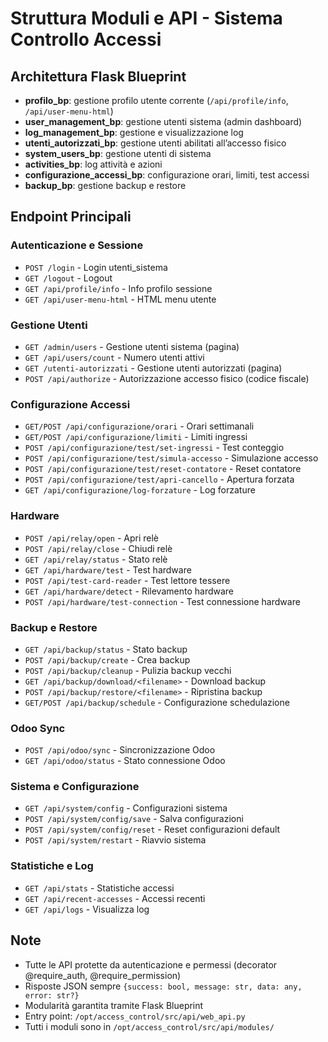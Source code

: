 # Struttura Moduli e API - Sistema Controllo Accessi

## Architettura Flask Blueprint

- **profilo_bp**: gestione profilo utente corrente (`/api/profile/info`, `/api/user-menu-html`)
- **user_management_bp**: gestione utenti sistema (admin dashboard)
- **log_management_bp**: gestione e visualizzazione log
- **utenti_autorizzati_bp**: gestione utenti abilitati all’accesso fisico
- **system_users_bp**: gestione utenti di sistema
- **activities_bp**: log attività e azioni
- **configurazione_accessi_bp**: configurazione orari, limiti, test accessi
- **backup_bp**: gestione backup e restore

## Endpoint Principali

### Autenticazione e Sessione
- `POST /login` - Login utenti_sistema
- `GET /logout` - Logout
- `GET /api/profile/info` - Info profilo sessione
- `GET /api/user-menu-html` - HTML menu utente

### Gestione Utenti
- `GET /admin/users` - Gestione utenti sistema (pagina)
- `GET /api/users/count` - Numero utenti attivi
- `GET /utenti-autorizzati` - Gestione utenti autorizzati (pagina)
- `POST /api/authorize` - Autorizzazione accesso fisico (codice fiscale)

### Configurazione Accessi
- `GET/POST /api/configurazione/orari` - Orari settimanali
- `GET/POST /api/configurazione/limiti` - Limiti ingressi
- `POST /api/configurazione/test/set-ingressi` - Test conteggio
- `POST /api/configurazione/test/simula-accesso` - Simulazione accesso
- `POST /api/configurazione/test/reset-contatore` - Reset contatore
- `POST /api/configurazione/test/apri-cancello` - Apertura forzata
- `GET /api/configurazione/log-forzature` - Log forzature

### Hardware
- `POST /api/relay/open` - Apri relè
- `POST /api/relay/close` - Chiudi relè
- `GET /api/relay/status` - Stato relè
- `GET /api/hardware/test` - Test hardware
- `POST /api/test-card-reader` - Test lettore tessere
- `GET /api/hardware/detect` - Rilevamento hardware
- `POST /api/hardware/test-connection` - Test connessione hardware

### Backup e Restore
- `GET /api/backup/status` - Stato backup
- `POST /api/backup/create` - Crea backup
- `POST /api/backup/cleanup` - Pulizia backup vecchi
- `GET /api/backup/download/<filename>` - Download backup
- `POST /api/backup/restore/<filename>` - Ripristina backup
- `GET/POST /api/backup/schedule` - Configurazione schedulazione

### Odoo Sync
- `POST /api/odoo/sync` - Sincronizzazione Odoo
- `GET /api/odoo/status` - Stato connessione Odoo

### Sistema e Configurazione
- `GET /api/system/config` - Configurazioni sistema
- `POST /api/system/config/save` - Salva configurazioni
- `POST /api/system/config/reset` - Reset configurazioni default
- `POST /api/system/restart` - Riavvio sistema

### Statistiche e Log
- `GET /api/stats` - Statistiche accessi
- `GET /api/recent-accesses` - Accessi recenti
- `GET /api/logs` - Visualizza log

## Note

- Tutte le API protette da autenticazione e permessi (decorator @require_auth, @require_permission)
- Risposte JSON sempre `{success: bool, message: str, data: any, error: str?}`
- Modularità garantita tramite Flask Blueprint
- Entry point: `/opt/access_control/src/api/web_api.py`
- Tutti i moduli sono in `/opt/access_control/src/api/modules/`
